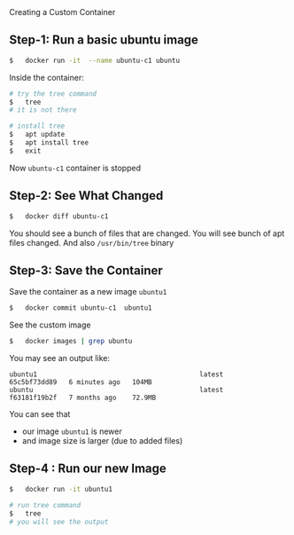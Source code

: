 <link rel='stylesheet' href='../assets/css/main.css'/

# Creating a Custom Container

## Step-1: Run a basic ubuntu image

```bash
$   docker run -it  --name ubuntu-c1 ubuntu
```

Inside the container:

```bash
# try the tree command
$   tree
# it is not there

# install tree
$   apt update
$   apt install tree
$   exit
```

Now `ubuntu-c1`  container is stopped

## Step-2: See What Changed

```bash
$   docker diff ubuntu-c1
```

You should see a bunch of files that are changed.  You will see bunch of apt files changed.  And also `/usr/bin/tree` binary

## Step-3: Save the Container

Save the container as a new image `ubuntu1`

```bash
$   docker commit ubuntu-c1  ubuntu1
```

See the custom image

```bash
$   docker images | grep ubuntu
```

You may see an output like:

```console
ubuntu1                                         latest              65c5bf73dd89   6 minutes ago   104MB
ubuntu                                          latest              f63181f19b2f   7 months ago    72.9MB
```

You can see that

- our image `ubuntu1` is newer
- and image size is larger (due to added files)

## Step-4 : Run our new Image

```bash
$   docker run -it ubuntu1

# run tree command
$   tree
# you will see the output
```